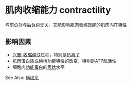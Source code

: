 # 肌肉收缩能力 contractility

与[前负荷](前负荷.md)与[后负荷](后负荷.md)无关，又能影响肌肉收缩效能的肌肉内在特性

## 影响因素

- [兴奋-收缩偶联](兴奋-收缩偶联.md)过程，特别是[钙离子](钙离子.md)
- 肌肉[蛋白质](蛋白质.md)或[横桥](横桥.md)功能特性的改变，特别是[ATP酶](ATP酶.md)活性
- 细胞内[功能蛋白](功能蛋白.md)的[表达](表达.md)水平

See Also: [横纹肌](横纹肌.md#横纹肌的收缩)
